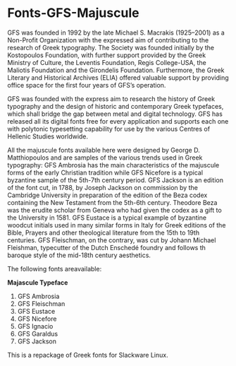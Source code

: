 # Fonts-GFS-Majuscule

GFS was founded in 1992 by the late Michael S. Macrakis (1925–2001) as a 
Non-Profit Organization with the expressed aim of contributing to the 
research of Greek typography. The Society was founded initially by the 
Kostopoulos Foundation, with further support provided by 
the Greek Ministry of Culture, the Leventis Foundation, 
Regis College-USA, the Maliotis Foundation and the Girondelis Foundation. 
Furthermore, the Greek Literary and Historical Archives (ELIA) offered valuable
support by providing office space for the first four years of GFS’s operation. 

GFS was founded with the express aim to research the history of 
Greek typography and the design of historic and contemporary Greek typefaces, 
which shall bridge the gap between metal and digital technology.
GFS has released all its digital fonts free for every application
and supports each one with polytonic typesetting capability for
use by the various Centres of Hellenic Studies worldwide.

All the majuscule fonts available here were designed by
George D. Matthiopoulos and are samples of the various trends 
used in Greek typography: GFS Ambrosia has the main characteristics 
of the majuscule forms of the early Christian tradition while 
GFS Nicefore is a typical byzantine sample of the 5th-7th century period. 
GFS Jackson is an edition of the font cut, in 1788, by Joseph Jackson on 
commission by the Cambridge University in preparation of the edition of 
the Beza codex containing the New Testament from the 5th-6th century.
Theodore Beza was the erudite scholar from Geneva who had given the 
codex as a gift to the University in 1581. GFS Eustace is a typical example 
of byzantine woodcut initials used in many similar forms in Italy for 
Greek editions of the Bible, Prayers and other theological literature 
from the 15th to 19th centuries. GFS Fleischman, on the contrary, was cut
by Johann Michael Fleishman, typecutter of the Dutch Enschedé foundry 
and follows th baroque style of the mid-18th century aesthetics.

The following fonts areavailable:

**Majascule Typeface**

1. GFS Ambrosia
2. GFS Fleischman
3. GFS Eustace 
4. GFS Nicefore
5. GFS Ignacio
6. GFS Garaldus
7. GFS Jackson

This is a repackage of Greek fonts for Slackware Linux.